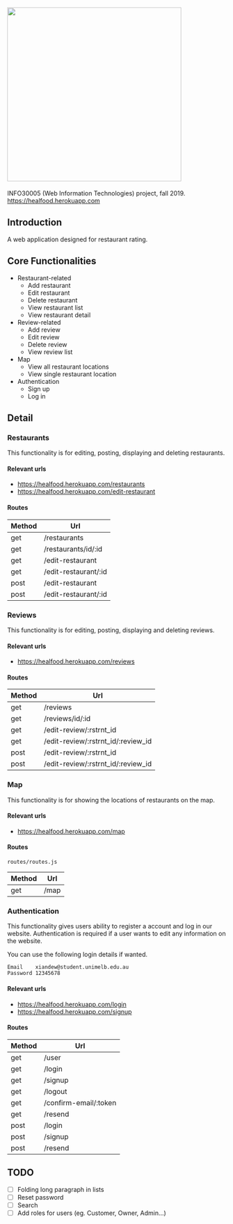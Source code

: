 # [<img src="https://i.loli.net/2019/11/08/OQVlSHYamXbWz6R.png" width="400">](https://healfood.herokuapp.com)
INFO30005 (Web Information Technologies) project, fall 2019. https://healfood.herokuapp.com

## Introduction
A web application designed for restaurant rating.

## Core Functionalities

- Restaurant-related
  - Add restaurant
  - Edit restaurant
  - Delete restaurant
  - View restaurant list
  - View restaurant detail
- Review-related
  - Add review
  - Edit review
  - Delete review
  - View review list
- Map
  - View all restaurant locations
  - View single restaurant location
- Authentication
  - Sign up
  - Log in

## Detail

### Restaurants

This functionality is for editing, posting, displaying and deleting restaurants.

#### Relevant urls

- https://healfood.herokuapp.com/restaurants
- https://healfood.herokuapp.com/edit-restaurant

#### Routes

| Method   | Url
| -------- |-------
| get      | /restaurants
| get      | /restaurants/id/:id
| get      | /edit-restaurant
| get      | /edit-restaurant/:id
| post     | /edit-restaurant
| post     | /edit-restaurant/:id



### Reviews

This functionality is for editing, posting, displaying and deleting reviews.

#### Relevant urls

- https://healfood.herokuapp.com/reviews

#### Routes

| Method   | Url
| -------- |-------
| get      | /reviews
| get      | /reviews/id/:id
| get      | /edit-review/:rstrnt_id
| get      | /edit-review/:rstrnt_id/:review_id
| post     | /edit-review/:rstrnt_id
| post     | /edit-review/:rstrnt_id/:review_id


### Map

This functionality is for showing the locations of restaurants on the map.

#### Relevant urls

- https://healfood.herokuapp.com/map

#### Routes

`routes/routes.js`

| Method   | Url
| -------- |-------
| get      | /map


### Authentication

This functionality gives users ability to register a account
and log in our website. Authentication is required if a user
wants to edit any information on the website.

You can use the following login details if wanted.

```
Email    xiandew@student.unimelb.edu.au
Password 12345678
```


#### Relevant urls

- https://healfood.herokuapp.com/login
- https://healfood.herokuapp.com/signup

#### Routes

| Method   | Url
| -------- |-------
| get      | /user
| get      | /login
| get      | /signup
| get      | /logout
| get      | /confirm-email/:token
| get      | /resend
| post     | /login
| post     | /signup
| post     | /resend


## TODO

* [ ] Folding long paragraph in lists
* [ ] Reset password
* [ ] Search
* [ ] Add roles for users (eg. Customer, Owner, Admin...)
